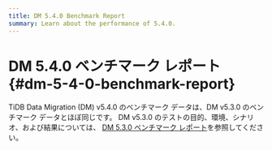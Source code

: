 ```yaml
---
title: DM 5.4.0 Benchmark Report
summary: Learn about the performance of 5.4.0.
---
```


# DM 5.4.0 ベンチマーク レポート {#dm-5-4-0-benchmark-report}

TiDB Data Migration (DM) v5.4.0 のベンチマーク データは、DM v5.3.0 のベンチマーク データとほぼ同じです。 DM v5.3.0 のテストの目的、環境、シナリオ、および結果については、 [<a href="https://github.com/pingcap/docs-dm/blob/release-5.3/en/dm-benchmark-v5.3.0.md">DM 5.3.0 ベンチマーク レポート</a>](https://github.com/pingcap/docs-dm/blob/release-5.3/en/dm-benchmark-v5.3.0.md)を参照してください。
